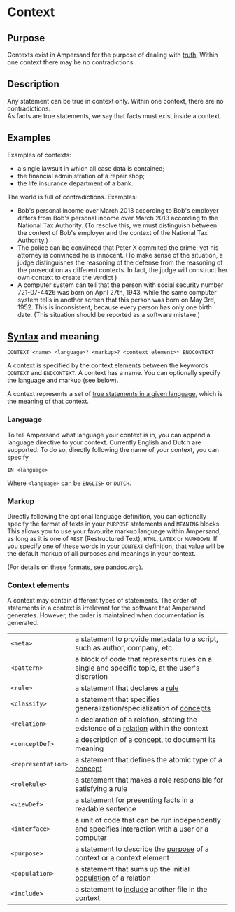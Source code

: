 # Context

## Purpose

Contexts exist in Ampersand for the purpose of dealing with [truth](truth.md). Within one context there may be no contradictions.

## Description

Any statement can be true in context only. Within one context, there are no contradictions.  
As facts are true statements, we say that facts must exist inside a context.

## Examples

Examples of contexts:

- a single lawsuit in which all case data is contained;
- the financial administration of a repair shop;
- the life insurance department of a bank.

The world is full of contradictions. Examples:

- Bob's personal income over March 2013 according to Bob's employer differs from Bob's personal income over March 2013 according to the National Tax Authority. \(To resolve this, we must distinguish between the context of Bob's employer and the context of the National Tax Authority.\)
- The police can be convinced that Peter X commited the crime, yet his attorney is convinced he is innocent. \(To make sense of the situation, a judge distinguishes the reasoning of the defense from the reasoning of the prosecution as different contexts. In fact, the judge will construct her own context to create the verdict \)
- A computer system can tell that the person with social security number 721-07-4426 was born on April 27th, 1943, while the same computer system tells in another screen that this person was born on May 3rd, 1952. This is inconsistent, because every person has only one birth date. \(This situation should be reported as a software mistake.\)

## [Syntax](https://github.com/AmpersandTarski/Ampersand/blob/main/src/Ampersand/Input/ADL1/Parser.hs) and meaning

```text
CONTEXT <name> <language>? <markup>? <context element>* ENDCONTEXT
```

A context is specified by the context elements between the keywords `CONTEXT` and `ENDCONTEXT`. A context has a name. You can optionally specify the language and markup \(see below\).

A context represents a set of [true statements in a given language](truth.md), which is the meaning of that context.

### Language

To tell Ampersand what language your context is in, you can append a language directive to your context. Currently English and Dutch are supported. To do so, directly following the name of your context, you can specify

```text
IN <language>
```

Where `<language>` can be `ENGLISH` or `DUTCH`.

### Markup

Directly following the optional language definition, you can optionally specify the format of texts in your `PURPOSE` statements and `MEANING` blocks. This allows you to use your favourite markup language within Ampersand, as long as it is one of `REST` \(Restructured Text\), `HTML`, `LATEX` or `MARKDOWN`. If you specify one of these words in your `CONTEXT` definition, that value will be the default markup of all purposes and meanings in your context.

\(For details on these formats, see [pandoc.org](http://pandoc.org/)\).

### Context elements

A context may contain different types of statements. The order of statements in a context is irrelevant for the software that Ampersand generates. However, the order is maintained when documentation is generated.

|                    |                                                                                                                         |
| :----------------- | :---------------------------------------------------------------------------------------------------------------------- |
| `<meta>`           | a statement to provide metadata to a script, such as author, company, etc.                                              |
| `<pattern>`        | a block of code that represents rules on a single and specific topic, at the user's discretion                          |
| `<rule>`           | a statement that declares a [rule](./syntax-of-ampersand#the-rule-statement)                                                        |
| `<classify>`       | a statement that specifies generalization/specialization of [concepts](./syntax-of-ampersand#the-concept-statement)                 |
| `<relation>`       | a declaration of a relation, stating the existence of a [relation](./syntax-of-ampersand#the-relation-statement) within the context |
| `<conceptDef>`     | a description of a [concept](./syntax-of-ampersand#the-concept-statement), to document its meaning                                  |
| `<representation>` | a statement that defines the atomic type of a [concept](./syntax-of-ampersand#the-concept-statement)                                |
| `<roleRule>`       | a statement that makes a role responsible for satisfying a rule                                                         |
| `<viewDef>`        | a statement for presenting facts in a readable sentence                                                                 |
| `<interface>`      | a unit of code that can be run independently and specifies interaction with a user or a computer                        |
| `<purpose>`        | a statement to describe the [purpose](./syntax-of-ampersand#the-purpose-statement) of a context or a context element                |
| `<population>`     | a statement that sums up the initial [population](./syntax-of-ampersand#the-population-statement) of a relation                     |
| `<include>`        | a statement to [include](./syntax-of-ampersand#the-include-statement) another file in the context                                   |
